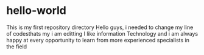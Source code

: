 # hello-world
This is my first repository directory
Hello guys, i needed to change my line of codesthats my i am editting
I like information Technology and i am always happy at every opportunity to learn from more experienced  specialists in the field
